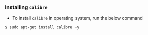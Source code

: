 ### Installing `calibre`

- To install `calibre` in operating system, run the below command

```
$ sudo apt-get install calibre -y
```